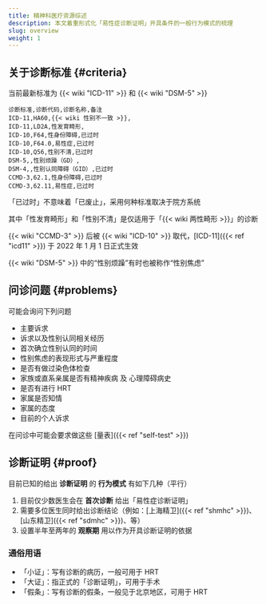 ```yaml
---
title: 精神科医疗资源综述
description: 本文着重形式化「易性症诊断证明」开具条件的一般行为模式的梳理
slug: overview
weight: 1
---
```


## 关于诊断标准 {#criteria}

当前最新标准为 {{< wiki "ICD-11" >}} 和 {{< wiki "DSM-5" >}}

```csv
诊断标准,诊断代码,诊断名称,备注
ICD-11,HA60,{{< wiki 性别不一致 >}},
ICD-11,LD2A,性发育畸形,
ICD-10,F64,性身份障碍,已过时
ICD-10,F64.0,易性症,已过时
ICD-10,Q56,性别不清,已过时
DSM-5,,性别烦躁（GD）,
DSM-4,,性别认同障碍（GID）,已过时
CCMD-3,62.1,性身份障碍,已过时
CCMD-3,62.11,易性症,已过时
```

「已过时」不意味着「已废止」，采用何种标准取决于院方系统

其中「性发育畸形」和「性别不清」是仅适用于「{{< wiki 两性畸形 >}}」的诊断

{{< wiki "CCMD-3" >}} 后被 {{< wiki "ICD-10" >}} 取代，[ICD-11]({{< ref "icd11" >}}) 于 2022 年 1 月 1 日正式生效

{{< wiki "DSM-5" >}} 中的“性别烦躁”有时也被称作“性别焦虑”

## 问诊问题 {#problems}

可能会询问下列问题

- 主要诉求
- 诉求以及性别认同相关经历
- 首次确立性别认同的时间
- 性别焦虑的表现形式与严重程度
- 是否有做过染色体检查
- 家族或直系亲属是否有精神疾病 及 心理障碍病史
- 是否有进行 HRT
- 家属是否知情
- 家属的态度
- 目前的个人诉求

在问诊中可能会要求做这些 [量表]({{< ref "self-test" >}})

## 诊断证明 {#proof}

目前已知的给出 **诊断证明** 的 **行为模式** 有如下几种（平行）

1. 目前仅少数医生会在 **首次诊断** 给出「易性症诊断证明」
1. 需要多位医生同时给出诊断结论（例如：[上海精卫]({{< ref "shmhc" >}})、[山东精卫]({{< ref "sdmhc" >}})、等）
1. 设置半年至两年的 **观察期** 用以作为开具诊断证明的依据

### 通俗用语

- 「小证」：写有诊断的病历，一般可用于 HRT
- 「大证」：指正式的「诊断证明」，可用于手术
- 「假条」：写有诊断的假条，一般见于北京地区，可用于 HRT
